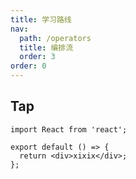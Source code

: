 ```yaml
---
title: 学习路线
nav:
  path: /operators
  title: 编排流
  order: 3
order: 0
---
```


## Tap

```tsx
import React from 'react';

export default () => {
  return <div>xixix</div>;
};
```

